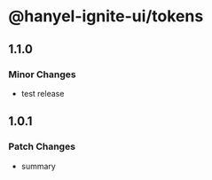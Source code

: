 # @hanyel-ignite-ui/tokens

## 1.1.0

### Minor Changes

- test release

## 1.0.1

### Patch Changes

- summary
